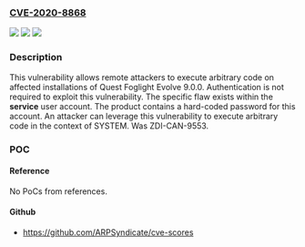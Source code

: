 ### [CVE-2020-8868](https://cve.mitre.org/cgi-bin/cvename.cgi?name=CVE-2020-8868)
![](https://img.shields.io/static/v1?label=Product&message=Foglight%20Evolve&color=blue)
![](https://img.shields.io/static/v1?label=Version&message=n%2Fa&color=blue)
![](https://img.shields.io/static/v1?label=Vulnerability&message=CWE-798%3A%20Use%20of%20Hard-coded%20Credentials&color=brighgreen)

### Description

This vulnerability allows remote attackers to execute arbitrary code on affected installations of Quest Foglight Evolve 9.0.0. Authentication is not required to exploit this vulnerability. The specific flaw exists within the __service__ user account. The product contains a hard-coded password for this account. An attacker can leverage this vulnerability to execute arbitrary code in the context of SYSTEM. Was ZDI-CAN-9553.

### POC

#### Reference
No PoCs from references.

#### Github
- https://github.com/ARPSyndicate/cve-scores

